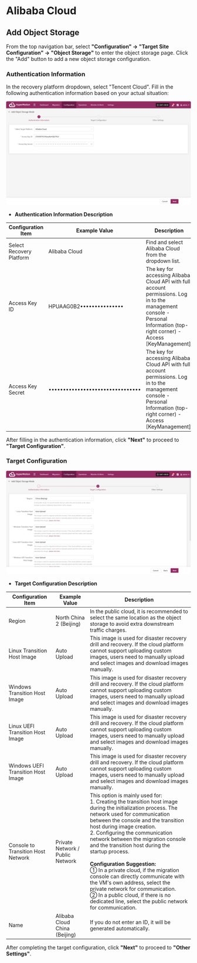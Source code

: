 # Alibaba Cloud

## **Add Object Storage**

From the top navigation bar, select **"Configuration" → "Target Site Configuration" → "Object Storage"** to enter the object storage page. Click the "Add" button to add a new object storage configuration.

### **Authentication Information**

In the recovery platform dropdown, select "Tencent Cloud". Fill in the following authentication information based on your actual situation:

![](./images/alibabacloud-addobjectstorage-1.png)

* **Authentication Information Description**

| **Configuration Item**             | **Example Value**                        | **Description**                                                                                                                                           |
|------------------------|----------------------------------|----------------------------------------------------------------------------------------------------------------------------------------------------|
| Select Recovery Platform | Alibaba Cloud                    | Find and select Alibaba Cloud from the dropdown list.                                                                                                               |
| Access Key ID          | HPUAAG0B2•••••••••••••••         | The key for accessing Alibaba Cloud API with full account permissions. Log in to the management console - Personal Information (top-right corner) - Access [KeyManagement]. |
| Access Key Secret      | •••••••••••••••••••••••••••••••• | The key for accessing Alibaba Cloud API with full account permissions. Log in to the management console - Personal Information (top-right corner) - Access [KeyManagement]. |

After filling in the authentication information, click **"Next"** to proceed to **"Target Configuration"**.

### **Target Configuration**

![](./images/alibabacloud-addobjectstorage-2.png)

* **Target Configuration Description**

| **Configuration Item**                         | **Example Value**                      | **Description**                                                                                                                                                                                                                                                                                                                                                                                     |
|----------------------------------|--------------------------------|--------------------------------------------------------------------------------------------------------------------------------------------------------------------------------------------------------------------------------------------------------------------------------------------------------------------------------------------------------------------------------------------|
| Region                           | North China 2 (Beijing)                   | In the public cloud, it is recommended to select the same location as the object storage to avoid extra downstream traffic charges.                                                                                                                                                                                                                                           |
| Linux Transition Host Image      | Auto Upload                    | This image is used for disaster recovery drill and recovery. If the cloud platform cannot support uploading custom images, users need to manually upload and select images and download images manually.                                                                                                                                                                                    |
| Windows Transition Host Image    | Auto Upload                    | This image is used for disaster recovery drill and recovery. If the cloud platform cannot support uploading custom images, users need to manually upload and select images and download images manually.                                                                                                                                                                                    |
| Linux UEFI Transition Host Image | Auto Upload                    | This image is used for disaster recovery drill and recovery. If the cloud platform cannot support uploading custom images, users need to manually upload and select images and download images manually.                                                                                                                                                                                    |
| Windows UEFI Transition Host Image | Auto Upload                  | This image is used for disaster recovery drill and recovery. If the cloud platform cannot support uploading custom images, users need to manually upload and select images and download images manually.                                                                                                                                                                                    |
| Console to Transition Host Network | Private Network / Public Network | This option is mainly used for:<br>1. Creating the transition host image during the initialization process. The network used for communication between the console and the transition host during image creation.<br>2. Configuring the communication network between the migration console and the transition host during the startup process.<br><br>**Configuration Suggestion:**<br>① In a private cloud, if the migration console can directly communicate with the VM's own address, select the private network for communication.<br>② In a public cloud, if there is no dedicated line, select the public network for communication. |
| Name                             | Alibaba Cloud China (Beijing)  | If you do not enter an ID, it will be generated automatically.                                                                                                                                                                                                                                                                                                                                 |

After completing the target configuration, click **"Next"** to proceed to **"Other Settings"**.

<!-- @include: ./huawei.md#snippet -->